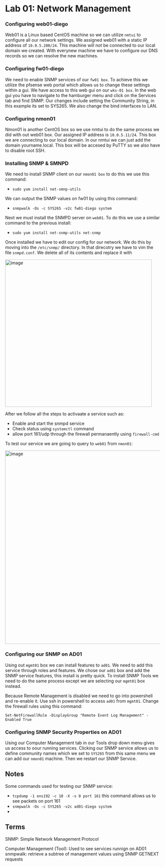 # Lab 01: Network Management

### Configuring web01-diego

Web01 is a Linux based CentOS machine so we can utilize `nmtui` to configure all our network settings. We assigned web01 with a static IP address of `10.0.5.200/24`. This machine will not be connected to our local domain we created. With everynew machine we have to configure our DNS records so we can resolve the new machines. 

### Configuring fw01-diego

We need to enable SNMP services of our `fw01 box`. To achieve this we utilize the pfsense web portal which allows us to change these settings within a gui. We have access to this web gui on our `wks-01 box`. In the web gui you have to navigate to the hamburger menu and click on the Services tab and find SNMP. Our changes include setting the Community String, in this example its set to SYS265. We also change the bind interfaces to LAN.

### Configuring nmon01

Nmon01 is another CentOS box so we use nmtui to do the same process we did with out web01 box. Our assigned IP address is `10.0.5.11/24`. This box we are connecting to our local domain. In our nmtui we can just add the domain yourname.local. This box will be accesed by PuTTY so we also have to disable root SSH.

### Installing SNMP & SMNPD

We need to install SNMP client on our `nmon01 box` to do this we use this command:

* `sudo yum install net-smnp-utils`

We can output the SNMP values on fw01 by using this command:

* `snmpwalk -Os -c SYS265 -v2c fw01-diego system`

Next we must install the SNMPD server on `web01`. To do this we use a similar command to the previous install:

* `sudo yum install net-snmp-utils net-snmp`

Once installed we have to edit our config for our network. We do this by moving into the `/etc/snmp/` directory. In that direcotry we have to vim the file `snmpd.conf`. We delete all of its contents and replace it with


<img width="476" alt="image" src="https://github.com/dpzrz/SYS-265/assets/112894794/90015d7e-c5a4-4f9c-8c42-e77a83f6e43b">

After we follow all the steps to activaate a service such as:

* Enable and start the snmpd service
* Check status using `systemctl` command
* allow port 161/udp through the firewall permanaently using `firewall-cmd`


To test our service we are going to query to `web01` from `nmon01`:


<img width="625" alt="image" src="https://github.com/dpzrz/SYS-265/assets/112894794/39d753f7-3e97-4367-96c6-4b44489376e5">

### Configuring our SNMP on AD01

Using out `mgmt01` box we can install features to `ad01`. We need to add this service through roles and features. We chose our `ad01` box and add the SNMP service features, this install is pretty quick. To install SNMP Tools we need to do the same process except we are selecting our `mgmt01` box instead.


Because Remote Management is disabled we need to go into powershell and re-enable it. Use ssh in powershell to access `ad01` from `mgmt01`. Change the firewall rules using this command:

`Set-NetFirewallRule -DisplayGroup "Remote Event Log Management" -Enabled True`

### Configuring SNMP Security Properties on AD01

Using our Computer Management tab in our Tools drop down menu gives us access to oour running services. Clicking our SNMP service allows us to define community names which we set to `SYS265` from this same menu we can add our `nmon01` machine. Then we restart our SNMP Service.

## Notes

Some commands used for testing our SNMP service:

* `tcpdump -1 ens192 -c 10 -X -s 0 port 161` this command allows us to see packets on port 161
* `snmpwalk -Os -c SYS265 -v2c ad01-diego system`
* 

## Terms 
SNMP: Simple Network Management Protocol

Computer Management (Tool): Used to see services runnign on AD01
snmpwalk: retrieve a subtree of management values using SNMP GETNEXT requests 



